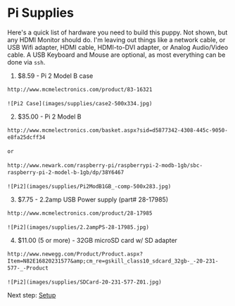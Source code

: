 Pi Supplies
===========

Here's a quick list of hardware you need to build this puppy. Not shown, but any HDMI Monitor should do. I'm leaving
out things like a network cable, or USB Wifi adapter, HDMI cable, HDMI-to-DVI adapter, or Analog Audio/Video cable.
A USB Keyboard and Mouse are optional, as most everything can be done via `ssh`.

  1. $8.59 - Pi 2 Model B case
  
    http://www.mcmelectronics.com/product/83-16321
    
    ![Pi2 Case](images/supplies/case2-500x334.jpg)

  2. $35.00 - Pi 2 Model B
  
    http://www.mcmelectronics.com/basket.aspx?sid=d5877342-4308-445c-9050-e8fa25dcff34
    
    or
    
    http://www.newark.com/raspberry-pi/raspberrypi-2-modb-1gb/sbc-raspberry-pi-2-model-b-1gb/dp/38Y6467
  
    ![Pi2](images/supplies/Pi2ModB1GB_-comp-500x283.jpg)

  3. $7.75 - 2.2amp USB Power supply (part# 28-17985)
  
    http://www.mcmelectronics.com/product/28-17985
  
    ![Pi2](images/supplies/2.2ampPS-28-17985.jpg)

  4. $11.00 (5 or more) - 32GB microSD card w/ SD adapter
  
    http://www.newegg.com/Product/Product.aspx?Item=N82E16820231577&amp;cm_re=gskill_class10_sdcard_32gb-_-20-231-577-_-Product

    ![Pi2](images/supplies/SDCard-20-231-577-Z01.jpg)

Next step: [Setup](setup.html)
